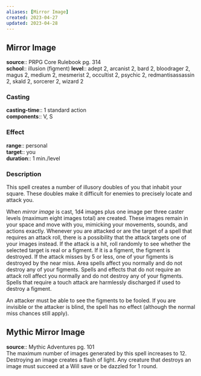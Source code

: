 ```yaml
---
aliases: [Mirror Image]
created: 2023-04-27
updated: 2023-04-28
---
```


## Mirror Image

**source**:: PRPG Core Rulebook pg. 314  
**school**:: illusion (figment)
**level**:: adept 2, arcanist 2, bard 2, bloodrager 2, magus 2, medium 2, mesmerist 2, occultist 2, psychic 2, redmantisassassin 2, skald 2, sorcerer 2, wizard 2

### Casting

**casting-time**:: 1 standard action  
**components**:: V, S

### Effect

**range**:: personal  
**target**:: you  
**duration**:: 1 min./level

### Description

This spell creates a number of illusory doubles of you that inhabit your square. These doubles make it difficult for enemies to precisely locate and attack you.  
  
When *mirror image* is cast, 1d4 images plus one image per three caster levels (maximum eight images total) are created. These images remain in your space and move with you, mimicking your movements, sounds, and actions exactly. Whenever you are attacked or are the target of a spell that requires an attack roll, there is a possibility that the attack targets one of your images instead. If the attack is a hit, roll randomly to see whether the selected target is real or a figment. If it is a figment, the figment is destroyed. If the attack misses by 5 or less, one of your figments is destroyed by the near miss. Area spells affect you normally and do not destroy any of your figments. Spells and effects that do not require an attack roll affect you normally and do not destroy any of your figments. Spells that require a touch attack are harmlessly discharged if used to destroy a figment.  
  
An attacker must be able to see the figments to be fooled. If you are invisible or the attacker is blind, the spell has no effect (although the normal miss chances still apply).

## Mythic Mirror Image

**source**:: Mythic Adventures pg. 101  
The maximum number of images generated by this spell increases to 12. Destroying an image creates a flash of light. Any creature that destroys an image must succeed at a Will save or be dazzled for 1 round.
